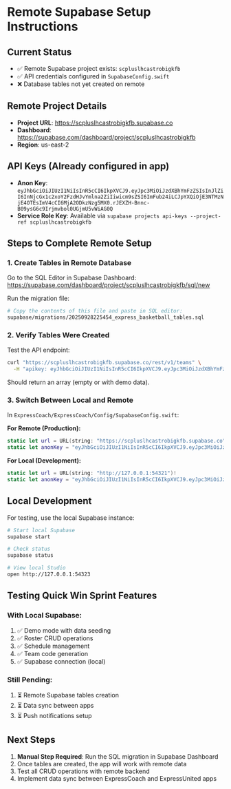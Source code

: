 # Remote Supabase Setup Instructions

## Current Status
- ✅ Remote Supabase project exists: `scpluslhcastrobigkfb`
- ✅ API credentials configured in `SupabaseConfig.swift`
- ❌ Database tables not yet created on remote

## Remote Project Details
- **Project URL**: https://scpluslhcastrobigkfb.supabase.co
- **Dashboard**: https://supabase.com/dashboard/project/scpluslhcastrobigkfb
- **Region**: us-east-2

## API Keys (Already configured in app)
- **Anon Key**: `eyJhbGciOiJIUzI1NiIsInR5cCI6IkpXVCJ9.eyJpc3MiOiJzdXBhYmFzZSIsInJlZiI6InNjcGx1c2xoY2FzdHJvYmlna2ZiIiwicm9sZSI6ImFub24iLCJpYXQiOjE3NTMzNjE4OTEsImV4cCI6MjA2ODkzNzg5MX0.rJEXZH-Bnnc-B09ysG6c9Irjmvbol0UGjmU5vWiAG0Q`
- **Service Role Key**: Available via `supabase projects api-keys --project-ref scpluslhcastrobigkfb`

## Steps to Complete Remote Setup

### 1. Create Tables in Remote Database

Go to the SQL Editor in Supabase Dashboard:
https://supabase.com/dashboard/project/scpluslhcastrobigkfb/sql/new

Run the migration file:
```bash
# Copy the contents of this file and paste in SQL editor:
supabase/migrations/20250928225454_express_basketball_tables.sql
```

### 2. Verify Tables Were Created

Test the API endpoint:
```bash
curl "https://scpluslhcastrobigkfb.supabase.co/rest/v1/teams" \
  -H "apikey: eyJhbGciOiJIUzI1NiIsInR5cCI6IkpXVCJ9.eyJpc3MiOiJzdXBhYmFzZSIsInJlZiI6InNjcGx1c2xoY2FzdHJvYmlna2ZiIiwicm9sZSI6ImFub24iLCJpYXQiOjE3NTMzNjE4OTEsImV4cCI6MjA2ODkzNzg5MX0.rJEXZH-Bnnc-B09ysG6c9Irjmvbol0UGjmU5vWiAG0Q"
```

Should return an array (empty or with demo data).

### 3. Switch Between Local and Remote

In `ExpressCoach/ExpressCoach/Config/SupabaseConfig.swift`:

**For Remote (Production):**
```swift
static let url = URL(string: "https://scpluslhcastrobigkfb.supabase.co")!
static let anonKey = "eyJhbGciOiJIUzI1NiIsInR5cCI6IkpXVCJ9.eyJpc3MiOiJzdXBhYmFzZSIsInJlZiI6InNjcGx1c2xoY2FzdHJvYmlna2ZiIiwicm9sZSI6ImFub24iLCJpYXQiOjE3NTMzNjE4OTEsImV4cCI6MjA2ODkzNzg5MX0.rJEXZH-Bnnc-B09ysG6c9Irjmvbol0UGjmU5vWiAG0Q"
```

**For Local (Development):**
```swift
static let url = URL(string: "http://127.0.0.1:54321")!
static let anonKey = "eyJhbGciOiJIUzI1NiIsInR5cCI6IkpXVCJ9.eyJpc3MiOiJzdXBhYmFzZS1kZW1vIiwicm9sZSI6ImFub24iLCJleHAiOjE5ODM4MTI5OTZ9.CRXP1A7WOeoJeXxjNni43kdQwgnWNReilDMblYTn_I0"
```

## Local Development

For testing, use the local Supabase instance:

```bash
# Start local Supabase
supabase start

# Check status
supabase status

# View local Studio
open http://127.0.0.1:54323
```

## Testing Quick Win Sprint Features

### With Local Supabase:
1. ✅ Demo mode with data seeding
2. ✅ Roster CRUD operations
3. ✅ Schedule management
4. ✅ Team code generation
5. ✅ Supabase connection (local)

### Still Pending:
1. ⏳ Remote Supabase tables creation
2. ⏳ Data sync between apps
3. ⏳ Push notifications setup

## Next Steps

1. **Manual Step Required**: Run the SQL migration in Supabase Dashboard
2. Once tables are created, the app will work with remote data
3. Test all CRUD operations with remote backend
4. Implement data sync between ExpressCoach and ExpressUnited apps